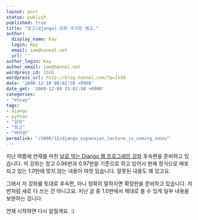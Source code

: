 ```yaml
---
layout: post
status: publish
published: true
title: "장고(django) 강좌 추가판 예고."
author:
  display_name: Kay
  login: Kay
  email: iam@hannal.net
  url: ''
author_login: Kay
author_email: iam@hannal.net
wordpress_id: 1526
wordpress_url: http://blog.hannal.com/?p=1526
date: '2008-12-10 00:02:50 +0900'
date_gmt: '2008-12-09 15:02:50 +0900'
categories:
- "essay"
tags:
- django
- python
- "강좌"
- "장고"
- "파이썬"
permalink: "/2008/12/django_expansion_lecture_is_coming_soon/"
---
```

<p>지난 여름에 연재를 마친 <a href="http://blog.hannal.com/01-python_django_lecture/">날로 먹는 Django 웹 프로그래밍 강좌</a> 후속편을 준비하고 있습니다. 저 강좌는 장고 0.96판과 0.97판을 기준으로 하고 있어서 현재 정식으로 배포되고 있는 1.0판에 맞지 않는 내용이 여럿 있습니다. 잘못된 내용도 꽤 있고요.</p>
<p>그래서 저 강좌를 토대로 후속편, 아니 정확히 말하자면 확장판을 준비하고 있습니다. 저번처럼 새로 다 쓰는 건 아니고요. 지난 글 중 1.0판에서 제대로 쓸 수 있게 일부 내용을 보완하는 겁니다.</p>
<p>연재 시작하면 다시 알릴게요. :)</p>
